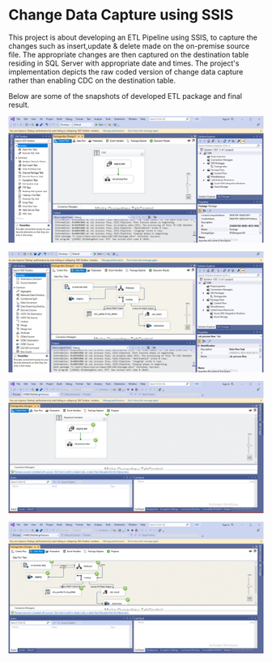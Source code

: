 # Change Data Capture using SSIS

This project is about developing an ETL Pipeline using SSIS, to capture the changes such as insert,update & delete made on the on-premise source file. The appropriate changes are then captured on the destination table residing in SQL Server with appropriate date and times. The project's implementation depicts the raw coded version of change data capture rather than enabling CDC on the destination table.   

Below are some of the snapshots of developed ETL package and final result. 

![snap1](https://github.com/preethamsai696/CDC---SSIS/blob/master/snapshots/3.PNG)

![snap2](https://github.com/preethamsai696/CDC---SSIS/blob/master/snapshots/4.PNG)

![snap3](https://github.com/preethamsai696/CDC---SSIS/blob/master/snapshots/1.PNG)

![snap4](https://github.com/preethamsai696/CDC---SSIS/blob/master/snapshots/2.PNG)
